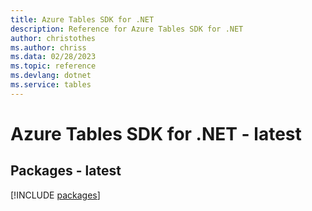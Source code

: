```yaml
---
title: Azure Tables SDK for .NET
description: Reference for Azure Tables SDK for .NET
author: christothes
ms.author: chriss
ms.data: 02/28/2023
ms.topic: reference
ms.devlang: dotnet
ms.service: tables
---
```

# Azure Tables SDK for .NET - latest
## Packages - latest
[!INCLUDE [packages](tables-index.md)]